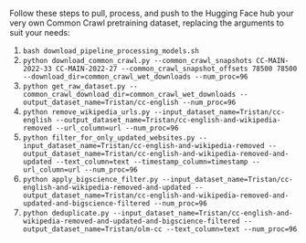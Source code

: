 Follow these steps to pull, process, and push to the Hugging Face hub your very own Common Crawl pretraining dataset, replacing the arguments to suit your needs:

1. `bash download_pipeline_processing_models.sh`
2. `python download_common_crawl.py --common_crawl_snapshots CC-MAIN-2022-33 CC-MAIN-2022-27 --common_crawl_snapshot_offsets 78500 78500 --download_dir=common_crawl_wet_downloads --num_proc=96`
3. `python get_raw_dataset.py --common_crawl_download_dir=common_crawl_wet_downloads --output_dataset_name=Tristan/cc-english --num_proc=96`
4. `python remove_wikipedia_urls.py --input_dataset_name=Tristan/cc-english --output_dataset_name=Tristan/cc-english-and-wikipedia-removed --url_column=url --num_proc=96`
5. `python filter_for_only_updated_websites.py --input_dataset_name=Tristan/cc-english-and-wikipedia-removed --output_dataset_name=Tristan/cc-english-and-wikipedia-removed-and-updated --text_column=text --timestamp_column=timestamp --url_column=url --num_proc=96`
6. `python apply_bigscience_filter.py --input_dataset_name=Tristan/cc-english-and-wikipedia-removed-and-updated --output_dataset_name=Tristan/cc-english-and-wikipedia-removed-and-updated-and-bigscience-filtered --num_proc=96`
7. `python deduplicate.py --input_dataset_name=Tristan/cc-english-and-wikipedia-removed-and-updated-and-bigscience-filtered --output_dataset_name=Tristan/olm-cc --text_column=text --num_proc=96`

